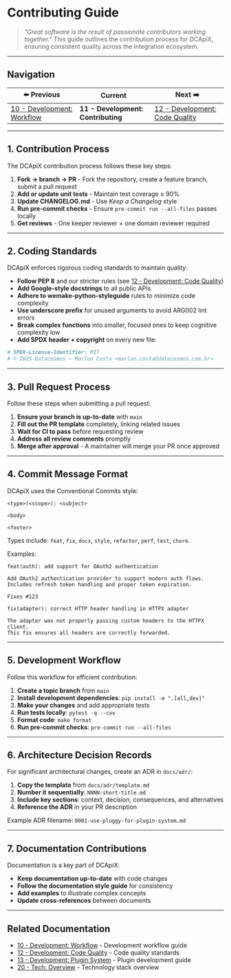 # Contributing Guide

> *"Great software is the result of passionate contributors working together."*
> This guide outlines the contribution process for DCApiX, ensuring
> consistent quality across the integration ecosystem.

---

## Navigation

| ⬅️ Previous | Current | Next ➡️ |
|-------------|---------|----------|
| [10 - Development: Workflow](10-development-workflow.md) | **11 - Development: Contributing** | [12 - Development: Code Quality](12-development-code-quality.md) |

---

## 1. Contribution Process

The DCApiX contribution process follows these key steps:

1. **Fork → branch → PR** - Fork the repository, create a feature branch, submit a pull request
2. **Add or update unit tests** - Maintain test coverage ≥ 90%
3. **Update CHANGELOG.md** - Use *Keep a Changelog* style
4. **Run pre-commit checks** - Ensure `pre-commit run --all-files` passes locally
5. **Get reviews** - One keeper reviewer + one domain reviewer required

---

## 2. Coding Standards

DCApiX enforces rigorous coding standards to maintain quality:

* **Follow PEP 8** and our stricter rules (see [12 - Development: Code Quality](12-development-code-quality.md))
* **Add Google-style docstrings** to all public APIs
* **Adhere to wemake-python-styleguide** rules to minimize code complexity
* **Use underscore prefix** for unused arguments to avoid ARG002 lint errors
* **Break complex functions** into smaller, focused ones to keep cognitive complexity low
* **Add SPDX header + copyright** on every new file:

```python
# SPDX-License-Identifier: MIT
# © 2025 Datacosmos – Marlon Costa <marlon.costa@datacosmos.com.br>
```

---

## 3. Pull Request Process

Follow these steps when submitting a pull request:

1. **Ensure your branch is up-to-date** with `main`
2. **Fill out the PR template** completely, linking related issues
3. **Wait for CI to pass** before requesting review
4. **Address all review comments** promptly
5. **Merge after approval** - A maintainer will merge your PR once approved

---

## 4. Commit Message Format

DCApiX uses the Conventional Commits style:

```
<type>(<scope>): <subject>

<body>

<footer>
```

Types include: `feat`, `fix`, `docs`, `style`, `refactor`, `perf`, `test`, `chore`.

Examples:

```
feat(auth): add support for OAuth2 authentication

Add OAuth2 authentication provider to support modern auth flows.
Includes refresh token handling and proper token expiration.

Fixes #123
```

```
fix(adapter): correct HTTP header handling in HTTPX adapter

The adapter was not properly passing custom headers to the HTTPX client.
This fix ensures all headers are correctly forwarded.
```

---

## 5. Development Workflow

Follow this workflow for efficient contribution:

1. **Create a topic branch** from `main`
2. **Install development dependencies**: `pip install -e ".[all,dev]"`
3. **Make your changes** and add appropriate tests
4. **Run tests locally**: `pytest -q --cov`
5. **Format code**: `make format`
6. **Run pre-commit checks**: `pre-commit run --all-files`

---

## 6. Architecture Decision Records

For significant architectural changes, create an ADR in `docs/adr/`:

1. **Copy the template** from `docs/adr/template.md`
2. **Number it sequentially**: `NNNN-short-title.md`
3. **Include key sections**: context, decision, consequences, and alternatives
4. **Reference the ADR** in your PR description

Example ADR filename: `0001-use-pluggy-for-plugin-system.md`

---

## 7. Documentation Contributions

Documentation is a key part of DCApiX:

* **Keep documentation up-to-date** with code changes
* **Follow the documentation style guide** for consistency
* **Add examples** to illustrate complex concepts
* **Update cross-references** between documents

---

## Related Documentation

* [10 - Development: Workflow](10-development-workflow.md) - Development workflow guide
* [12 - Development: Code Quality](12-development-code-quality.md) - Code quality standards
* [13 - Development: Plugin System](13-development-plugin-system.md) - Plugin development guide
* [20 - Tech: Overview](20-tech-overview.md) - Technology stack overview
